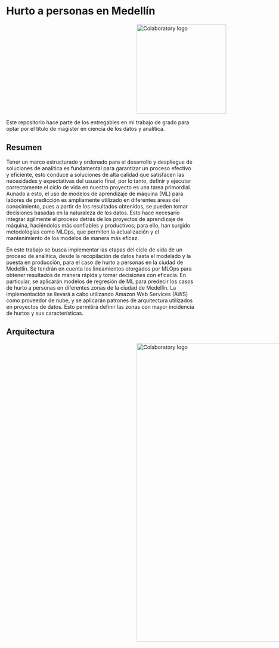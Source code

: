 # **Hurto a personas en Medellín**
<p><img alt="Colaboratory logo" height="240px" src="https://upload.wikimedia.org/wikipedia/commons/thumb/d/d0/Logo_EAFIT.svg/2560px-Logo_EAFIT.svg.png" align="center" hspace="350px" vspace="0px"></p>
Este repositorio hace parte de los entregables en mi trabajo de grado para optar por el título de magister en ciencia de los datos y analítica.

## **Resumen**
Tener un marco estructurado y ordenado para el desarrollo y despliegue de soluciones de analítica es fundamental para garantizar un proceso efectivo y eficiente, esto conduce a soluciones de alta calidad que satisfacen las necesidades y expectativas del usuario final, por lo tanto, definir y ejecutar correctamente el ciclo de vida en nuestro proyecto es una tarea primordial. Aunado a esto, el uso de modelos de aprendizaje de máquina (ML) para labores de predicción es ampliamente utilizado en diferentes áreas del conocimiento, pues a partir de los resultados obtenidos, se pueden tomar decisiones basadas en la naturaleza de los datos. Esto hace necesario integrar ágilmente el proceso detrás de los proyectos de aprendizaje de máquina, haciéndolos más confiables y productivos; para ello, han surgido metodologías como MLOps, que permiten la actualización y el mantenimiento de los modelos de manera más eficaz. 
 
En este trabajo se busca implementar las etapas del ciclo de vida de un proceso de analítica, desde la recopilación de datos hasta el modelado y la puesta en producción, para el caso de hurto a personas en la ciudad de Medellín. Se tendrán en cuenta los lineamientos otorgados por MLOps para obtener resultados de manera rápida y tomar decisiones con eficacia. En particular, se aplicarán modelos de regresión de ML para predecir los casos de hurto a personas en diferentes zonas de la ciudad de Medellín. La implementación se llevará a cabo utilizando Amazon Web Services (AWS) como proveedor de nube, y se aplicarán patrones de arquitectura utilizados en proyectos de datos. Esto permitirá definir las zonas con mayor incidencia de hurtos y sus características.

## **Arquitectura**

<p><img alt="Colaboratory logo" height="800px" src="https://i.imgur.com/9OrSTA3.png" align="center" hspace="350px" vspace="0px"></p>

